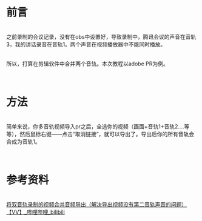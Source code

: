 
# 前言

<br>之前录制的会议记录，没有在obs中设置好，导致录制中，腾讯会议的声音在音轨3，我的讲话录音在音轨1。两个声音在视频播放器中不能同时播放。

<br>所以，打算在剪辑软件中合并两个音轨。本次教程以adobe PR为例。

</br>

# 方法

<br>简单来说，你多音轨视频导入pr之后，全选你的视频（画面+音轨1+音轨2….等等），然后鼠标右键——点击“取消链接”，就可以导出了。导出后你的所有音轨会合成为音轨1。

</br>

# 参考资料

<br>[将双音轨录制的视频合并音频导出（解决导出视频没有第二音轨声音的问题）【VV】_哔哩哔哩_bilibili](https://www.bilibili.com/video/BV1DA411E7Gs/)